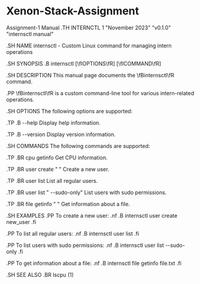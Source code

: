 # Xenon-Stack-Assignment
Assignment-1 Manual
.TH INTERNCTL 1 "November 2023" "v0.1.0" "internsctl manual"

.SH NAME
internsctl \- Custom Linux command for managing intern operations

.SH SYNOPSIS
.B internsctl
[\fIOPTIONS\fR]
[\fICOMMAND\fR]

.SH DESCRIPTION
This manual page documents the \fBinternsctl\fR command.

.PP
\fBinternsctl\fR is a custom command-line tool for various intern-related operations.

.SH OPTIONS
The following options are supported:

.TP
.B \-\-help
Display help information.

.TP
.B \-\-version
Display version information.

.SH COMMANDS
The following commands are supported:

.TP
.BR cpu getinfo
Get CPU information.

.TP
.BR user create " <username>"
Create a new user.

.TP
.BR user list
List all regular users.

.TP
.BR user list " \-\-sudo-only"
List users with sudo permissions.

.TP
.BR file getinfo " <file-name>"
Get information about a file.

.SH EXAMPLES
.PP
To create a new user:
.nf
.B internsctl user create new_user
.fi

.PP
To list all regular users:
.nf
.B internsctl user list
.fi

.PP
To list users with sudo permissions:
.nf
.B internsctl user list \-\-sudo-only
.fi

.PP
To get information about a file:
.nf
.B internsctl file getinfo file.txt
.fi

.SH SEE ALSO
.BR lscpu (1)


